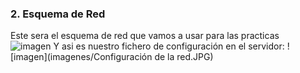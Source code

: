 ### 2. Esquema de Red
Este sera el esquema de red que vamos a usar para las practicas  
![imagen](imagenes/EsquemadeRed.jpg)
Y asi es nuestro fichero de configuración en el servidor:
![imagen](imagenes/Configuración de la red.JPG)
